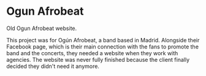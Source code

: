 # Ogun Afrobeat

Old Ogun Afrobeat website.

This project was for Ogún Afrobeat, a band based in Madrid. Alongside their Facebook page, which is their main connection with the fans to promote the band and the concerts, they needed a website when they work with agencies.
The website was never fully finished because the client finally decided they didn't need it anymore.
